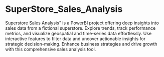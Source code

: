 # SuperStore_Sales_Analysis

Superstore Sales Analysis" is a PowerBI project offering deep insights into sales data from a fictional superstore. Explore trends, track performance metrics, and visualize geospatial and time-series data effortlessly. Use interactive features to filter data and uncover actionable insights for strategic decision-making. Enhance business strategies and drive growth with this comprehensive sales analysis tool.
